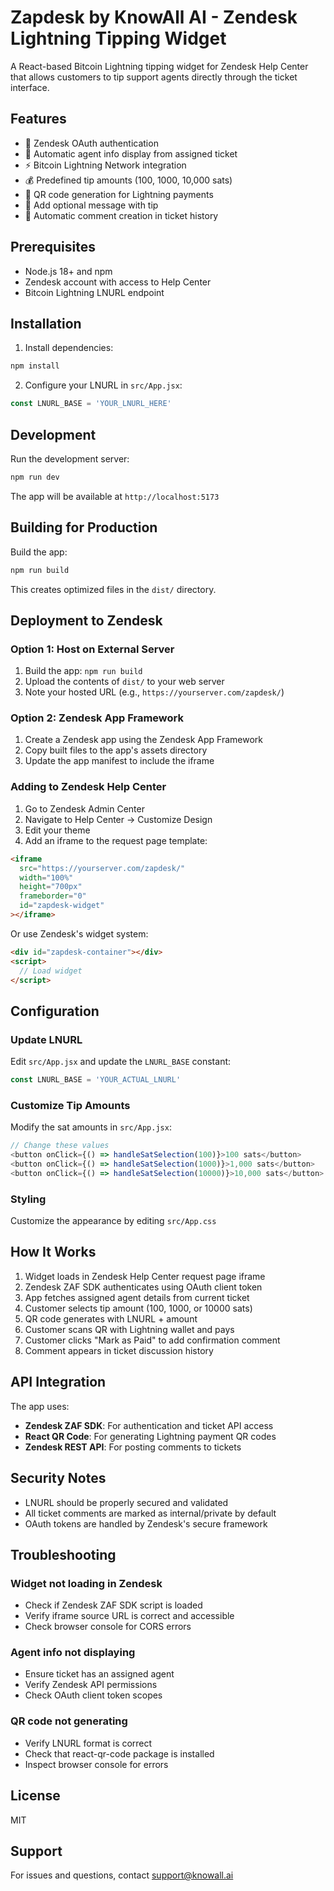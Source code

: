 # Zapdesk by KnowAll AI - Zendesk Lightning Tipping Widget

A React-based Bitcoin Lightning tipping widget for Zendesk Help Center that allows customers to tip support agents directly through the ticket interface.

## Features

- 🔐 Zendesk OAuth authentication
- 👤 Automatic agent info display from assigned ticket
- ⚡ Bitcoin Lightning Network integration
- 💰 Predefined tip amounts (100, 1000, 10,000 sats)
- 📱 QR code generation for Lightning payments
- 💬 Add optional message with tip
- 📝 Automatic comment creation in ticket history

## Prerequisites

- Node.js 18+ and npm
- Zendesk account with access to Help Center
- Bitcoin Lightning LNURL endpoint

## Installation

1. Install dependencies:
```bash
npm install
```

2. Configure your LNURL in `src/App.jsx`:
```javascript
const LNURL_BASE = 'YOUR_LNURL_HERE'
```

## Development

Run the development server:
```bash
npm run dev
```

The app will be available at `http://localhost:5173`

## Building for Production

Build the app:
```bash
npm run build
```

This creates optimized files in the `dist/` directory.

## Deployment to Zendesk

### Option 1: Host on External Server

1. Build the app: `npm run build`
2. Upload the contents of `dist/` to your web server
3. Note your hosted URL (e.g., `https://yourserver.com/zapdesk/`)

### Option 2: Zendesk App Framework

1. Create a Zendesk app using the Zendesk App Framework
2. Copy built files to the app's assets directory
3. Update the app manifest to include the iframe

### Adding to Zendesk Help Center

1. Go to Zendesk Admin Center
2. Navigate to Help Center → Customize Design
3. Edit your theme
4. Add an iframe to the request page template:

```html
<iframe
  src="https://yourserver.com/zapdesk/"
  width="100%"
  height="700px"
  frameborder="0"
  id="zapdesk-widget"
></iframe>
```

Or use Zendesk's widget system:

```html
<div id="zapdesk-container"></div>
<script>
  // Load widget
</script>
```

## Configuration

### Update LNURL

Edit `src/App.jsx` and update the `LNURL_BASE` constant:

```javascript
const LNURL_BASE = 'YOUR_ACTUAL_LNURL'
```

### Customize Tip Amounts

Modify the sat amounts in `src/App.jsx`:

```javascript
// Change these values
<button onClick={() => handleSatSelection(100)}>100 sats</button>
<button onClick={() => handleSatSelection(1000)}>1,000 sats</button>
<button onClick={() => handleSatSelection(10000)}>10,000 sats</button>
```

### Styling

Customize the appearance by editing `src/App.css`

## How It Works

1. Widget loads in Zendesk Help Center request page iframe
2. Zendesk ZAF SDK authenticates using OAuth client token
3. App fetches assigned agent details from current ticket
4. Customer selects tip amount (100, 1000, or 10000 sats)
5. QR code generates with LNURL + amount
6. Customer scans QR with Lightning wallet and pays
7. Customer clicks "Mark as Paid" to add confirmation comment
8. Comment appears in ticket discussion history

## API Integration

The app uses:
- **Zendesk ZAF SDK**: For authentication and ticket API access
- **React QR Code**: For generating Lightning payment QR codes
- **Zendesk REST API**: For posting comments to tickets

## Security Notes

- LNURL should be properly secured and validated
- All ticket comments are marked as internal/private by default
- OAuth tokens are handled by Zendesk's secure framework

## Troubleshooting

### Widget not loading in Zendesk
- Check if Zendesk ZAF SDK script is loaded
- Verify iframe source URL is correct and accessible
- Check browser console for CORS errors

### Agent info not displaying
- Ensure ticket has an assigned agent
- Verify Zendesk API permissions
- Check OAuth client token scopes

### QR code not generating
- Verify LNURL format is correct
- Check that react-qr-code package is installed
- Inspect browser console for errors

## License

MIT

## Support

For issues and questions, contact support@knowall.ai
